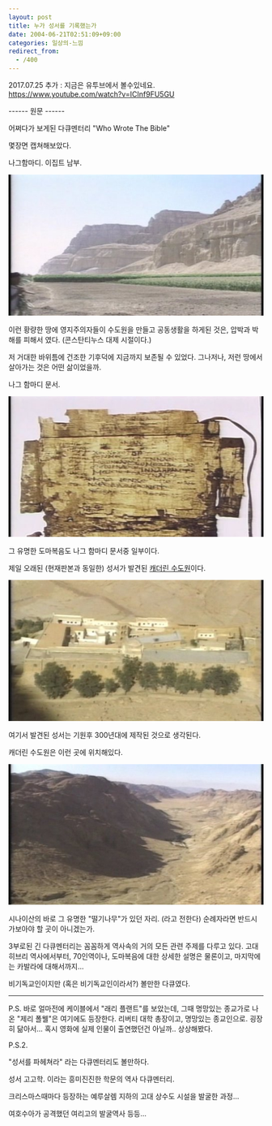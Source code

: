 ```yaml
---
layout: post
title: 누가 성서를 기록했는가
date: 2004-06-21T02:51:09+09:00
categories: 일상의-느낌
redirect_from:
  - /400
---
```


2017.07.25 추가 : 지금은 유투브에서 볼수있네요. <a href="https://www.youtube.com/watch?v=ICInf9FU5GU">https://www.youtube.com/watch?v=ICInf9FU5GU</a>

------ 원문 ------

어쩌다가 보게된 다큐멘터리 "Who Wrote The Bible"

몇장면 캡쳐해보았다.

나그함마디. 이집트 남부.

![ ](/assets/media/photo_Who.Wrote.The.Bible.jpg)

이런 황량한 땅에 영지주의자들이 수도원을 만들고 공동생활을 하게된 것은, 압박과 박해를 피해서 였다. (콘스탄티누스 대제 시절이다.)

저 거대한 바위틈에 건조한 기후덕에 지금까지 보존될 수 있었다. 그나저나, 저런 땅에서 살아가는 것은 어떤 삶이었을까.

나그 함마디 문서.

![ ](/assets/media/photo_Who.Wrote.The.Bible_000722138.jpg)

그 유명한 도마복음도 나그 함마디 문서중 일부이다.

제일 오래된 (현재판본과 동일한) 성서가 발견된 <a href="http://www.holys.org/land/land-e-16.htm" target="bb">캐더린 수도원</a>이다.

![ ](/assets/media/photo_Who_East_Cath.jpg)

여기서 발견된 성서는 기원후 300년대에 제작된 것으로 생각된다.

캐더린 수도원은 이런 곳에 위치해있다.

![ ](/assets/media/photo_Who.Wrote.The.Bible_001136553.jpg)

시나이산의 바로 그 유명한 "떨기나무"가 있던 자리. (라고 전한다) 순례자라면 반드시 가보아야 할 곳이 아니겠는가.

3부로된 긴 다큐멘터리는 꼼꼼하게 역사속의 거의 모든 관련 주제를 다루고 있다. 고대 히브리 역사에서부터, 70인역이나, 도마복음에 대한 상세한 설명은 물론이고, 마지막에는 카발라에 대해서까지...

비기독교인이지만 (혹은 비기독교인이라서?) 볼만한 다큐였다.

<hr />

P.S. 바로 얼마전에 케이블에서 "래리 플랜트"를 보았는데, 그때 명망있는 종교가로 나온 "제리 폴웰"은 여기에도 등장한다. 리버티 대학 총장이고, 명망있는 종교인으로. 굉장히 닮아서... 혹시 영화에 실제 인물이 출연했던건 아닐까.. 상상해봤다.

P.S.2.

"성서를 파헤쳐라" 라는 다큐멘터리도 볼만하다.

성서 고고학. 이라는 흥미진진한 학문의 역사 다큐멘터리.

크리스마스때마다 등장하는 예루살렘 지하의 고대 상수도 시설을 발굴한 과정...

여호수아가 공격했던 여리고의 발굴역사 등등...
